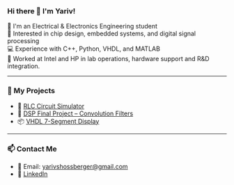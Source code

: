 ### Hi there 👋 I'm Yariv!

🔧 I'm an Electrical & Electronics Engineering student  
🔬 Interested in chip design, embedded systems, and digital signal processing  
💻 Experience with C++, Python, VHDL, and MATLAB  
🚀 Worked at Intel and HP in lab operations, hardware support and R&D integration. 

---

### 🔧 My Projects
- 🔄 [RLC Circuit Simulator](https://github.com/yourusername/rlc-sim)
- 🧠 [DSP Final Project – Convolution Filters]([https://github.com/yourusername/dsp-convolution](https://github.com/yarivschoss/DSP_Final_Proj))
- 📦 [VHDL 7-Segment Display](https://github.com/yourusername/vhdl-7seg)

---

### 📫 Contact Me
- 📧 Email: yarivshossberger@gmail.com  
- 💼 [LinkedIn](https://www.linkedin.com/in/yariv-shossberger-2334911b0)  
